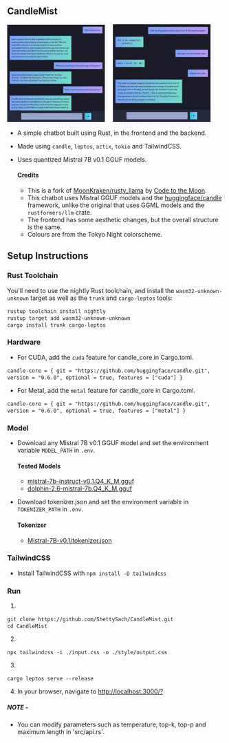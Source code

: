 ## CandleMist

<div align: center;">
    <img src="assets/image.png" width="45%">
    &nbsp; &nbsp;
    <img src="assets/image1.png" width="45%">
</div>

- A simple chatbot built using Rust, in the frontend and the backend.
- Made using `candle`, `leptos`, `actix`, `tokio` and TailwindCSS.
- Uses quantized Mistral 7B v0.1 GGUF models.

  #### Credits

  - This is a fork of [MoonKraken/rusty_llama](https://github.com/MoonKraken/rusty_llama) by [Code to the Moon](https://www.youtube.com/watch?v=vAjle3c9Xqc).
  - This chatbot uses Mistral GGUF models and the [huggingface/candle](https://github.com/huggingface/candle) framework, unlike the original that uses GGML models and the `rustformers/llm` crate.
  - The frontend has some aesthetic changes, but the overall structure is the same.
  - Colours are from the Tokyo Night colorscheme.

## Setup Instructions

### Rust Toolchain

You'll need to use the nightly Rust toolchain, and install the `wasm32-unknown-unknown` target as well as the `trunk` and `cargo-leptos` tools:

```
rustup toolchain install nightly
rustup target add wasm32-unknown-unknown
cargo install trunk cargo-leptos
```

### Hardware

- For CUDA, add the `cuda` feature for candle_core in Cargo.toml.

```
candle-core = { git = "https://github.com/huggingface/candle.git", version = "0.6.0", optional = true, features = ["cuda"] }
```

- For Metal, add the `metal` feature for candle_core in Cargo.toml.

```
candle-core = { git = "https://github.com/huggingface/candle.git", version = "0.6.0", optional = true, features = ["metal"] }
```

### Model

- Download any Mistral 7B v0.1 GGUF model and set the environment variable `MODEL_PATH` in `.env`.

  #### Tested Models

  - [mistral-7b-instruct-v0.1.Q4_K_M.gguf](https://huggingface.co/TheBloke/Mistral-7B-Instruct-v0.1-GGUF/tree/main)
  - [dolphin-2.6-mistral-7b.Q4_K_M.gguf](https://huggingface.co/TheBloke/dolphin-2.6-mistral-7B-GGUF/tree/main)

- Download tokenizer.json and set the environment variable in `TOKENIZER_PATH` in `.env`.

  #### Tokenizer

  - [Mistral-7B-v0.1/tokenizer.json](https://huggingface.co/mistralai/Mistral-7B-v0.1/blob/main/tokenizer.json)

### TailwindCSS

- Install TailwindCSS with `npm install -D tailwindcss`

### Run

1.

```
git clone https://github.com/ShettySach/CandleMist.git
cd CandleMist
```

2.

```
npx tailwindcss -i ./input.css -o ./style/output.css
```

3.

```
cargo leptos serve --release
```

4. In your browser, navigate to [http://localhost:3000/?](http://localhost:3000/?)

##### NOTE -
- You can modify parameters such as temperature, top-k, top-p and maximum length in 'src/api.rs'.
